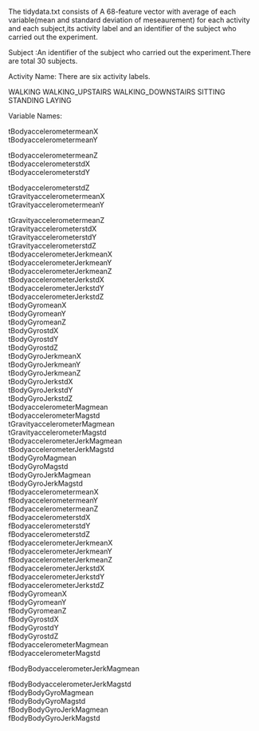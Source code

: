 The tidydata.txt consists of 
A 68-feature vector with average of each variable(mean and standard deviation of meseaurement) for each activity and each subject,its activity label and an identifier of the subject who carried out the experiment.

Subject :An identifier of the subject who carried out the experiment.There are total 30 subjects.

Activity Name: There are six activity labels.

WALKING
WALKING_UPSTAIRS
WALKING_DOWNSTAIRS
SITTING
STANDING
LAYING

Variable Names:

tBodyaccelerometermeanX          
tBodyaccelerometermeanY 

tBodyaccelerometermeanZ  
tBodyaccelerometerstdX    
tBodyaccelerometerstdY 

tBodyaccelerometerstdZ            
tGravityaccelerometermeanX       
tGravityaccelerometermeanY 

tGravityaccelerometermeanZ      
tGravityaccelerometerstdX        
tGravityaccelerometerstdY       
tGravityaccelerometerstdZ       
tBodyaccelerometerJerkmeanX      
tBodyaccelerometerJerkmeanY      
tBodyaccelerometerJerkmeanZ      
tBodyaccelerometerJerkstdX       
tBodyaccelerometerJerkstdY       
tBodyaccelerometerJerkstdZ       
tBodyGyromeanX                   
tBodyGyromeanY                   
tBodyGyromeanZ                    
tBodyGyrostdX                    
tBodyGyrostdY                    
tBodyGyrostdZ                     
tBodyGyroJerkmeanX               
tBodyGyroJerkmeanY               
tBodyGyroJerkmeanZ                
tBodyGyroJerkstdX                
tBodyGyroJerkstdY                 
tBodyGyroJerkstdZ                 
tBodyaccelerometerMagmean        
tBodyaccelerometerMagstd          
tGravityaccelerometerMagmean      
tGravityaccelerometerMagstd      
tBodyaccelerometerJerkMagmean     
tBodyaccelerometerJerkMagstd      
tBodyGyroMagmean                 
tBodyGyroMagstd                   
tBodyGyroJerkMagmean              
tBodyGyroJerkMagstd              
fBodyaccelerometermeanX           
fBodyaccelerometermeanY           
fBodyaccelerometermeanZ          
fBodyaccelerometerstdX            
fBodyaccelerometerstdY            
fBodyaccelerometerstdZ           
fBodyaccelerometerJerkmeanX       
fBodyaccelerometerJerkmeanY       
fBodyaccelerometerJerkmeanZ      
fBodyaccelerometerJerkstdX        
fBodyaccelerometerJerkstdY        
fBodyaccelerometerJerkstdZ       
fBodyGyromeanX                    
fBodyGyromeanY                    
fBodyGyromeanZ                   
fBodyGyrostdX                     
fBodyGyrostdY                     
fBodyGyrostdZ                    
fBodyaccelerometerMagmean         
fBodyaccelerometerMagstd    

fBodyBodyaccelerometerJerkMagmean

fBodyBodyaccelerometerJerkMagstd  
fBodyBodyGyroMagmean              
fBodyBodyGyroMagstd              
fBodyBodyGyroJerkMagmean          
fBodyBodyGyroJerkMagstd    
